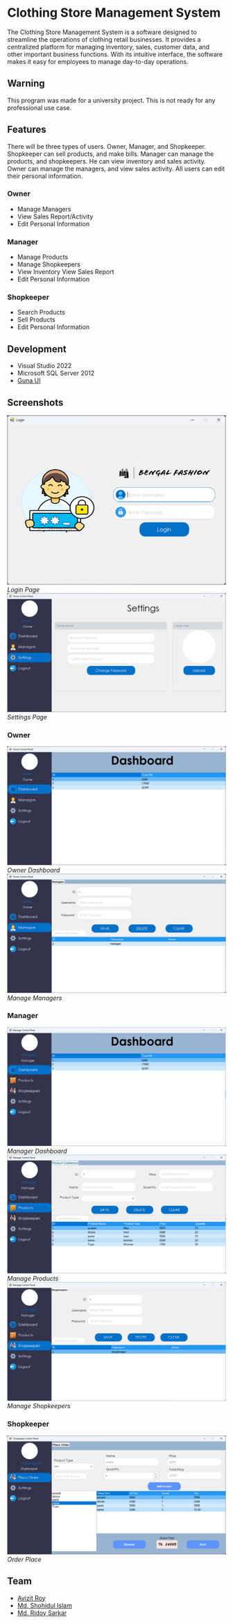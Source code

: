 # Clothing Store Management System
The Clothing Store Management System is a software designed to streamline the operations of clothing retail businesses. It provides a centralized platform for managing inventory, sales, customer data, and other important business functions. With its intuitive interface, the software makes it easy for employees to manage day-to-day operations.

## Warning
This program was made for a university project. This is not ready for any professional use case.

## Features
There will be three types of users. Owner, Manager, and Shopkeeper. Shopkeeper can sell products, and make bills. Manager can manage the products, and shopkeepers. He can view inventory and sales activity. Owner can manage the managers, and view sales activity. All users can edit their personal information.
### Owner

 - Manage Managers
 - View Sales Report/Activity
 - Edit Personal Information

### Manager

 - Manage Products
 - Manage Shopkeepers
 - View Inventory View Sales Report
 - Edit Personal Information

### Shopkeeper

 - Search Products
 - Sell Products
 - Edit Personal Information

## Development
 - Visual Studio 2022
 - Microsoft SQL Server 2012
 - [Guna UI](https://gunaui.com)

## Screenshots
![Login Page](Screenshots/Login%20Page.png)
*Login Page*
![Settings Page](Screenshots/Settings.png)
*Settings Page*
### Owner
![Owner Dashboard](Screenshots/Owner%20Dashboard.png)
*Owner Dashboard*
![Manage Managers](Screenshots/Manage%20Managers.png)
*Manage Managers*
### Manager
![Manager Dashboard](Screenshots/Manager%20Dashboard.png)
*Manager Dashboard*
![Manage Products](Screenshots/Manage%20Products.png)
*Manage Products*
![Manage Shopkeepers](Screenshots/Manage%20Shopkeepers.png)
*Manage Shopkeepers*
### Shopkeeper
![Order Place](Screenshots/Order%20Place.png)
*Order Place*

## Team

 - [Avizit Roy](https://github.com/avizitRX)
 - [Md. Shohidul Islam](https://github.com/Shohidul203)
 - [Md. Ridoy Sarkar](https://github.com/Ridoy-Sarkar)
 